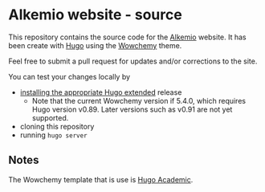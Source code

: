 # Alkemio website - source

This repository contains the source code for the [Alkemio](https://alkemio.foundation) website.
It has been create with [Hugo](https://gohugo.io) using the [Wowchemy](https://wowchemy.com) theme.

Feel free to submit a pull request for updates and/or corrections to the site.

You can test your changes locally by 
* [installing the appropriate Hugo extended](https://gohugo.io/getting-started/installing/) release
    * Note that the current Wowchemy version if 5.4.0, which requires Hugo version v0.89. Later versions such as v0.91 are not yet supported.
* cloning this repository
*  running `hugo server`

## Notes
The Wowchemy template that is use is [Hugo Academic](https://github.com/wowchemy/starter-hugo-academic).

